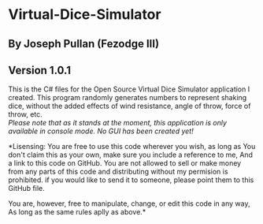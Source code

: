 # Virtual-Dice-Simulator
## By Joseph Pullan (Fezodge III)
## Version 1.0.1
This is the C# files for the Open Source Virtual Dice Simulator application I created. This program randomly generates numbers to represent shaking dice, without the added effects of wind resistance, angle of throw, force of throw, etc.  
*Please note that as it stands at the moment, this application is only available in console mode. No GUI has been created yet!*



*Lisensing:
You are free to use this code wherever you wish, as long as 
You don't claim this as your own, make sure you include a reference to me, 
And a link to this code on GitHub. You are not allowed to sell or make money from any parts of this code
and distributing without my permision is prohibited. if you would like to send it to someone, 
please point them to this GitHub file.

You are, however, free to manipulate, change, or edit this code in any way,
As long as the same rules aplly as above.*
